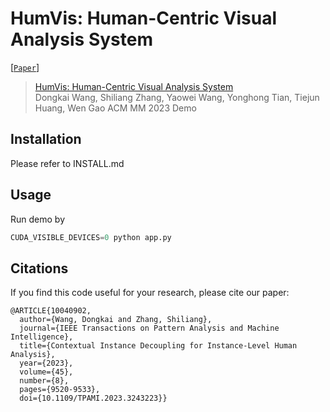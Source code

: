 # HumVis: Human-Centric Visual Analysis System

[[`Paper`]()]

> [HumVis: Human-Centric Visual Analysis System]()  
> Dongkai Wang, Shiliang Zhang, Yaowei Wang, Yonghong Tian, Tiejun Huang, Wen Gao
> ACM MM 2023 Demo 

## Installation
Please refer to INSTALL.md

## Usage

Run demo by

```python
CUDA_VISIBLE_DEVICES=0 python app.py
```

## Citations
If you find this code useful for your research, please cite our paper:

```
@ARTICLE{10040902,
  author={Wang, Dongkai and Zhang, Shiliang},
  journal={IEEE Transactions on Pattern Analysis and Machine Intelligence}, 
  title={Contextual Instance Decoupling for Instance-Level Human Analysis}, 
  year={2023},
  volume={45},
  number={8},
  pages={9520-9533},
  doi={10.1109/TPAMI.2023.3243223}}
```